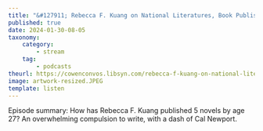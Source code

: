 ```yaml
---
title: "&#127911; Rebecca F. Kuang on National Literatures, Book Publishing, and History in Fiction"
published: true
date: 2024-01-30-08-05
taxonomy:
    category:
        - stream
    tag:
        - podcasts
theurl: https://cowenconvos.libsyn.com/rebecca-f-kuang-on-national-literatures-book-publishing-and-history-in-fiction
image: artwork-resized.JPEG
template: listen
---
```


Episode summary: How has Rebecca F. Kuang published 5 novels by age 27? An overwhelming compulsion to write, with a dash of Cal Newport.
